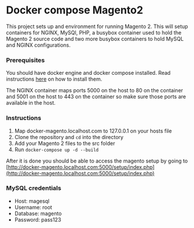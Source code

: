 # Docker compose Magento2

This project sets up and environment for running Magento 2.
This will setup containers for NGINX, MySQl, PHP, a busybox container
used to hold the Magento 2 source code and two more busybox containers
to hold MySQL and NGINX configurations.

### Prerequisites

You should have docker engine and docker compose installed.
Read instructions [here](https://docs.docker.com/compose/install/)
on how to install them.

The NGINX container maps ports 5000 on the host to 80 on the container
and 5001 on the host to 443 on the container so make sure those
ports are available in the host.

### Instructions

1. Map docker-magento.localhost.com to 127.0.0.1 on your hosts file
2. Clone the repository and `cd` into the directory
3. Add your Magento 2 files to the src folder
4. Run `docker-compose up -d --build`

After it is done you should be able to access the magento setup by going to
[http://docker-magento.localhost.com:5000/setup/index.php](http://docker-magento.localhost.com:5000/setup/index.php)

### MySQL credentials

* Host: magesql
* Username: root
* Database: magento
* Password: pass123

